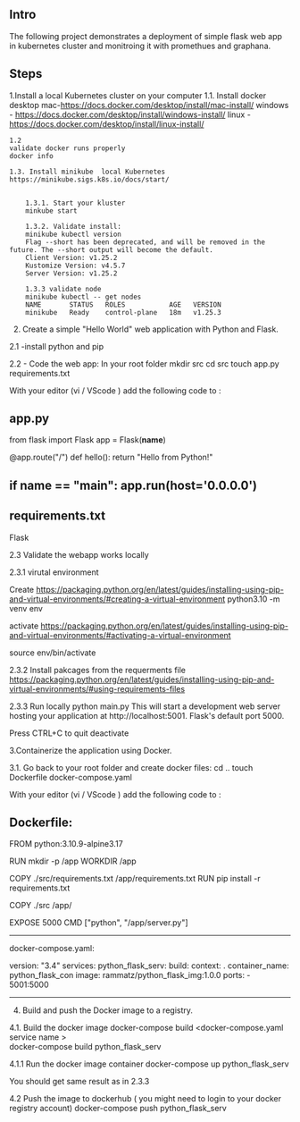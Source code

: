 Intro
-------
The following project demonstrates a deployment of simple flask web app in kubernetes cluster and monitroing it with promethues and graphana.



Steps
--------

1.Install a local Kubernetes cluster on your computer
    1.1. Install docker desktop
    mac-https://docs.docker.com/desktop/install/mac-install/
    windows - https://docs.docker.com/desktop/install/windows-install/
    linux -https://docs.docker.com/desktop/install/linux-install/

    1.2
    validate docker runs properly
    docker info

    1.3. Install minikube  local Kubernetes
    https://minikube.sigs.k8s.io/docs/start/


        1.3.1. Start your kluster
        minkube start
        
        1.3.2. Validate install:
        minikube kubectl version
        Flag --short has been deprecated, and will be removed in the future. The --short output will become the default.
        Client Version: v1.25.2
        Kustomize Version: v4.5.7
        Server Version: v1.25.2

        1.3.3 validate node
        minikube kubectl -- get nodes 
        NAME       STATUS   ROLES           AGE   VERSION
        minikube   Ready    control-plane   18m   v1.25.3

2. Create a simple "Hello World" web application with Python and Flask.

2.1 -install python and pip

2.2 - Code the web app:
In your root folder
mkdir src
cd src
touch app.py requirements.txt

With your editor (vi / VScode ) add the following code to : 

app.py
-----------------------------------------
from flask import Flask
app = Flask(__name__)

@app.route("/")
def hello():
    return "Hello from Python!"

if __name__ == "__main__":
    app.run(host='0.0.0.0')
----------------------------------------


requirements.txt
----------------------------------------
Flask


2.3 Validate the webapp works locally

2.3.1 virutal environment

Create
https://packaging.python.org/en/latest/guides/installing-using-pip-and-virtual-environments/#creating-a-virtual-environment
python3.10 -m venv env 

activate 
https://packaging.python.org/en/latest/guides/installing-using-pip-and-virtual-environments/#activating-a-virtual-environment


source env/bin/activate 

2.3.2
Install pakcages from the requerments file 
https://packaging.python.org/en/latest/guides/installing-using-pip-and-virtual-environments/#using-requirements-files

2.3.3 Run locally
python main.py
This will start a development web server hosting your application at http://localhost:5001.
Flask's default port 5000.

Press CTRL+C to quit
deactivate


3.Containerize the application using Docker.

3.1. Go back to your root folder and create docker files:
cd ..
touch Dockerfile docker-compose.yaml

With your editor (vi / VScode ) add the following code to : 

Dockerfile:
------------------------------------------------------
FROM python:3.10.9-alpine3.17

RUN mkdir -p /app
WORKDIR /app

COPY ./src/requirements.txt /app/requirements.txt
RUN pip install -r requirements.txt

COPY ./src /app/

EXPOSE 5000
CMD ["python", "/app/server.py"]

------------------------------------------------------

docker-compose.yaml:

version: "3.4"
services:
  python_flask_serv:
    build:
      context: .
    container_name: python_flask_con
    image: rammatz/python_flask_img:1.0.0
    ports:
      - 5001:5000

------------------------------------------------------

4. Build and push the Docker image to a registry. 

4.1. Build the docker image
docker-compose build <docker-compose.yaml service name >  
docker-compose build python_flask_serv   

4.1.1 Run the docker image container
docker-compose up python_flask_serv 

You should get same result as in 2.3.3

4.2 Push the image to dockerhub ( you might need to login to your docker registry account)
docker-compose push python_flask_serv